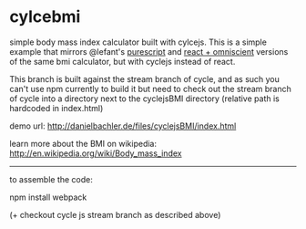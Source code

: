 cylcebmi
=======

simple body mass index calculator built with cylcejs. This is a simple
example that mirrors @lefant's [purescript](https://github.com/lefant/purebmi/) and [react + omniscient](https://github.com/lefant/omnibmi/) versions
of the same bmi calculator, but with cyclejs instead of react.

This branch is built against the stream branch of cycle, and as such you can't use npm currently to build it but need to
check out the stream branch of cycle into a directory next to the cyclejsBMI directory (relative path is hardcoded in
index.html)

demo url:
http://danielbachler.de/files/cyclejsBMI/index.html

learn more about the BMI on wikipedia:
http://en.wikipedia.org/wiki/Body_mass_index

----

to assemble the code:

  npm install
  webpack

  (+ checkout cycle js stream branch as described above)
